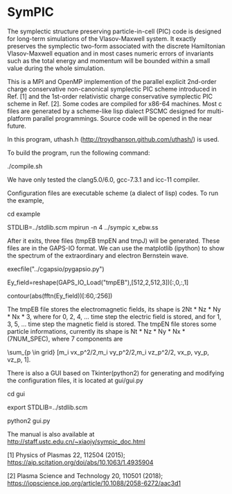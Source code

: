 # SymPIC
The symplectic structure preserving particle-in-cell (PIC) code is 
designed for long-term simulations of the Vlasov-Maxwell system. It 
exactly preserves the symplectic two-form associated with the discrete 
Hamiltonian Vlasov-Maxwell equation and in most cases numeric errors 
of invariants such as the total energy and momentum will be bounded within
a small value during the whole simulation.

This is a MPI and OpenMP implemention of the parallel explicit 
2nd-order charge conservative non-canonical symplectic PIC scheme 
introduced in Ref. [1] and the 1st-order relativistic charge 
conservative symplectic PIC scheme in Ref. [2]. Some codes are compiled
for x86-64 machines. Most c files are generated by a scheme-like lisp 
dialect PSCMC designed for multi-platform parallel programmings. Source 
code will be opened in the near future.

In this program, uthash.h (http://troydhanson.github.com/uthash/) is 
used.

To build the program, run the following command:

./compile.sh

We have only tested the clang5.0/6.0, gcc-7.3.1 and icc-11 compiler.

Configuration files are executable scheme (a dialect of lisp) codes. To run
the example, 

cd example

STDLIB=../stdlib.scm mpirun -n 4 ../sympic x_ebw.ss

After it exits, three files (tmpEB tmpEN and tmpJ) will be generated. 
These files are in the GAPS-IO format. We can use the matplotlib (ipython) to 
show the spectrum of the extraordinary and electron Bernstein wave.

execfile("../cgapsio/pygapsio.py")

Ey_field=reshape(GAPS_IO_Load("tmpEB"),[512,2,512,3])[:,0,:,1]

contour(abs(fftn(Ey_field))[:60,:256])

The tmpEB file stores the electromagnetic fields, its shape
is 2Nt * Nz * Ny * Nx * 3, where for 0, 2, 4, ... time step the 
electric field is stored, and for 1, 3, 5, ... time step the 
magnetic field is stored. The tmpEN file stores some particle
informations, currently its shape is Nt * Nz * Ny * Nx * (7NUM_SPEC), 
where 7 components are 

\sum_{p \in grid} [m_i vx_p^2/2,m_i vy_p^2/2,m_i vz_p^2/2, vx_p, vy_p, vz_p, 1].

There is also a GUI based on Tkinter(python2) for generating and 
modifying the configuration files, it is located at gui/gui.py

cd gui

export STDLIB=../stdlib.scm

python2 gui.py

The manual is also available at http://staff.ustc.edu.cn/~xiaojy/sympic_doc.html


[1] Physics of Plasmas 22, 112504 (2015); https://aip.scitation.org/doi/abs/10.1063/1.4935904

[2] Plasma Science and Technology 20, 110501 (2018); https://iopscience.iop.org/article/10.1088/2058-6272/aac3d1
